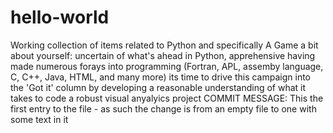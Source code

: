 # hello-world
Working collection of items related to Python and specifically A Game
a bit about yourself: uncertain of what's ahead in Python, apprehensive 
having made numerous forays into programming (Fortran, APL, assemby
language, C, C++, Java, HTML, and many more) its time to drive this
campaign into the 'Got it' column by developing a reasonable understanding
of what it takes to code a robust visual anyalyics project
COMMIT MESSAGE: This the first entry to the file - as such the change
is from an empty file to one with some text in it
